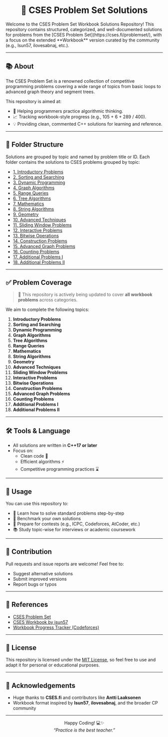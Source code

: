 <div align="center">
  <h1>  📘 CSES Problem Set Solutions </h1>
</div>
Welcome to the CSES Problem Set Workbook Solutions Repository!  
This repository contains structured, categorized, and well-documented solutions for problems from the [CSES Problem Set](https://cses.fi/problemset/), with a focus on the extended **Workbook** version curated by the community (e.g., Isun57, ilovesabnaj, etc.).

---

## 📚 About

The CSES Problem Set is a renowned collection of competitive programming problems covering a wide range of topics from basic loops to advanced graph theory and segment trees.

This repository is aimed at:

- 🚀 Helping programmers practice algorithmic thinking.
- 📈 Tracking workbook-style progress (e.g., 105 + 6 + 289 / 400).
- 💡 Providing clean, commented C++ solutions for learning and reference.

---

## 📂 Folder Structure

Solutions are grouped by topic and named by problem title or ID. Each folder contains the solutions to CSES problems grouped by topic:
- [1. Introductory Problems](./1.%20Introductory%20Problems)  
- [2. Sorting and Searching](./2.%20Sorting%20and%20Searching)  
- [3. Dynamic Programming](./3.%20Dynamic%20Programming)  
- [4. Graph Algorithms](./4.%20Graph%20Algorithms)  
- [5. Range Queries](./5.%20Range%20Queries)  
- [6. Tree Algorithms](./6.%20Tree%20Algorithms)  
- [7. Mathematics](./7.%20Mathematics)  
- [8. String Algorithms](./8.%20String%20Algorithms)  
- [9. Geometry](./9.%20Geometry)  
- [10. Advanced Techniques](./10.%20Advanced%20Techniques)  
- [11. Sliding Window Problems](./11.%20Sliding%20Window%20Problems)  
- [12. Interactive Problems](./12.%20Interactive%20Problems)  
- [13. Bitwise Operations](./13.%20Bitwise%20Operations)  
- [14. Construction Problems](./14.%20Construction%20Problems)  
- [15. Advanced Graph Problems](./15.%20Advanced%20Graph%20Problems)  
- [16. Counting Problems](./16.%20Counting%20Problems)  
- [17. Additional Problems I](./17.%20Additional%20Problems%20I)  
- [18. Additional Problems II](./18.%20Additional%20Problems%20II)



---

## ✅ Problem Coverage

> 🧠 This repository is actively being updated to cover **all workbook problems** across categories.

We aim to complete the following topics:
1. **Introductory Problems**
2. **Sorting and Searching**
3. **Dynamic Programming**
4. **Graph Algorithms**
5. **Tree Algorithms**
6. **Range Queries**
7. **Mathematics**
8. **String Algorithms**
9. **Geometry**
10. **Advanced Techniques**
11. **Sliding Window Problems**
12. **Interactive Problems**
13. **Bitwise Operations**
14. **Construction Problems**
15. **Advanced Graph Problems**
16. **Counting Problems**
17. **Additional Problems I**
18. **Additional Problems II**

---

## 🛠️ Tools & Language

- All solutions are written in **C++17 or later**
- Focus on:
  - Clean code 🧼
  - Efficient algorithms ⚡
  - Competitive programming practices ⌛

---

## 📌 Usage

You can use this repository to:

- 📖 Learn how to solve standard problems step-by-step
- 🧪 Benchmark your own solutions
- 💼 Prepare for contests (e.g., ICPC, Codeforces, AtCoder, etc.)
- 📚 Study topic-wise for interviews or academic coursework

---

## 🙌 Contribution

Pull requests and issue reports are welcome! Feel free to:

- Suggest alternative solutions
- Submit improved versions
- Report bugs or typos

---

## 🔗 References

- [CSES Problem Set](https://cses.fi/problemset/)
- [CSES Workbook by isun57](https://cses.fi/problemset/workbook)
- [Workbook Progress Tracker (Codeforces)](https://codeforces.com/blog/entry/70018)

---

## 📄 License

This repository is licensed under the [MIT License](LICENSE), so feel free to use and adapt it for personal or educational purposes.

---

## 🤝 Acknowledgements

- Huge thanks to **CSES.fi** and contributors like **Antti Laaksonen**
- Workbook format inspired by **Isun57**, **ilovesabnaj**, and the broader CP community

---

<div align="center">

Happy Coding! 💻✨  
<em>“Practice is the best teacher.”</em>

</div>




